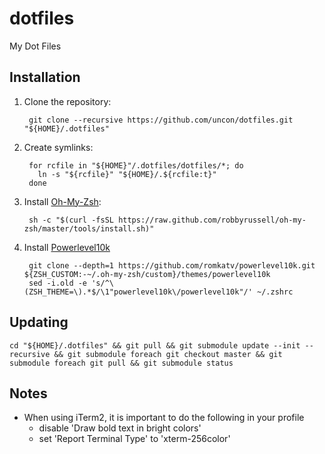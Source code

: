 # dotfiles
My Dot Files

## Installation
1. Clone the repository:

		git clone --recursive https://github.com/uncon/dotfiles.git "${HOME}/.dotfiles"

1. Create symlinks:

		for rcfile in "${HOME}"/.dotfiles/dotfiles/*; do
		  ln -s "${rcfile}" "${HOME}/.${rcfile:t}"
		done

1. Install [Oh-My-Zsh](http://ohmyz.sh/):

		sh -c "$(curl -fsSL https://raw.github.com/robbyrussell/oh-my-zsh/master/tools/install.sh)"

1. Install [Powerlevel10k](https://github.com/romkatv/powerlevel10k)

		git clone --depth=1 https://github.com/romkatv/powerlevel10k.git ${ZSH_CUSTOM:-~/.oh-my-zsh/custom}/themes/powerlevel10k
		sed -i.old -e 's/^\(ZSH_THEME=\).*$/\1"powerlevel10k\/powerlevel10k"/' ~/.zshrc

## Updating
	cd "${HOME}/.dotfiles" && git pull && git submodule update --init --recursive && git submodule foreach git checkout master && git submodule foreach git pull && git submodule status

## Notes
* When using iTerm2, it is important to do the following in your profile
	* disable 'Draw bold text in bright colors'
	* set 'Report Terminal Type' to 'xterm-256color'
